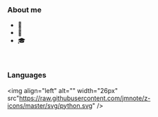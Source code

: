 ### About me

- 🌊
- 🌟
- 🎓

<br />

### Languages

<img align="left" alt="" width="26px" src"https://raw.githubusercontent.com/jmnote/z-icons/master/svg/python.svg" />

[youtube]: https://www.youtube.com/channel/UC--8COgkC-AQTt6kUVRoosg
